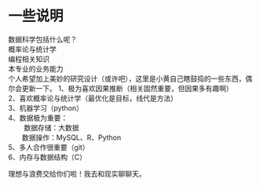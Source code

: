 # 一些说明
数据科学包括什么呢？\
概率论与统计学 \
编程相关知识 \
本专业的业务能力 \
个人希望加上美妙的研究设计（或许吧），这里是小黄自己瞎鼓捣的一些东西，偶尔会更新一下。
1、极为喜欢因果推断（相关固然重要，但因果多有趣啊）\
2、喜欢概率论与统计学（最优化是目标，线代是方法）\
3、机器学习（python）\
4、数据极为重要：\
       &ensp;&ensp;&ensp;&ensp; 数据存储：大数据\
       &ensp;&ensp;&ensp;&ensp;数据操作：MySQL、R、Python\
5、多人合作很重要（git）\
6、内存与数据结构（C）

理想与浪费交给你们啦！我去和现实聊聊天。